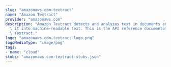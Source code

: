 ```yaml
---
slug: "amazonaws-com-textract"
name: "Amazon Textract"
provider: "amazonaws.com"
description: "Amazon Textract detects and analyzes text in documents and converts\
  \ it into machine-readable text. This is the API reference documentation for Amazon\
  \ Textract."
logo: "amazonaws.com-textract-logo.png"
logoMediaType: "image/png"
tags:
- name: "cloud"
stubs: "amazonaws.com-textract-stubs.json"
---
```

